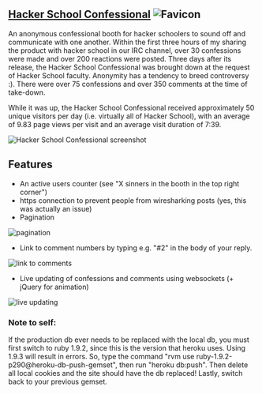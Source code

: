 ## [Hacker School Confessional](http://i.imgur.com/yVqvE.gif) ![Favicon](http://i.imgur.com/1oKgf.png "favicon")

An anonymous confessional booth for hacker schoolers to sound off and communicate with one another. Within the first three hours of my sharing the product with hacker school in our IRC channel, over 30 confessions were made and over 200 reactions were posted. Three days after its release, the Hacker School Confessional was brought down at the request of Hacker School faculty. Anonymity has a tendency to breed controversy :). There were over 75 confessions and over 350 comments at the time of take-down.

While it was up, the Hacker School Confessional received approximately 50 unique visitors per day (i.e. virtually all of Hacker School), with an average of 9.83 page views per visit and an average visit duration of 7:39.

![Hacker School Confessional screenshot](http://i.imgur.com/e6OBE.gif "gone forever")

## Features
* An active users counter (see "X sinners in the booth in the top right corner")
* https connection to prevent people from wiresharking posts (yes, this was actually an issue)
* Pagination 

![pagination](http://i.imgur.com/Pzi0z.png "7 pages wow!")
* Link to comment numbers by typing e.g. "#2" in the body of your reply. 

![link to comments](http://i.imgur.com/sceMm.png "so fancy.")
* Live updating of confessions and comments using websockets (+ jQuery for animation) 

![live updating](http://i.imgur.com/6x3EE.gif "cool stuff.")


### Note to self:
If the production db ever needs to be replaced with the local db, you must first switch to ruby 1.9.2, since this is the version that heroku uses. Using 1.9.3 will result in errors. So, type the command "rvm use ruby-1.9.2-p290@heroku-db-push-gemset", then run "heroku db:push". Then delete all local cookies and the site should have the db replaced! Lastly, switch back to your previous gemset.
